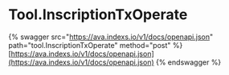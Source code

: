 # Tool.InscriptionTxOperate

{% swagger src="https://ava.indexs.io/v1/docs/openapi.json" path="tool.InscriptionTxOperate" method="post" %}
[https://ava.indexs.io/v1/docs/openapi.json](https://ava.indexs.io/v1/docs/openapi.json)
{% endswagger %}
